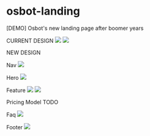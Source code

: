 # osbot-landing
[DEMO] Osbot's new landing page after boomer years


CURRENT DESIGN
![](https://i.imgur.com/ywaFuCW.jpeg)
![](https://i.imgur.com/alNO53k.png)

NEW DESIGN

Nav
![](https://i.imgur.com/shNFgft.gif)

Hero
![](https://i.imgur.com/7zAw0JU.png)

Feature
![](https://i.imgur.com/V0hodPP.png)
![](https://i.imgur.com/8qUmRH7.png)

Pricing Model
TODO

Faq
![](https://i.imgur.com/4jvHBts.png)

Footer
![](https://i.imgur.com/g83EpVc.png)
